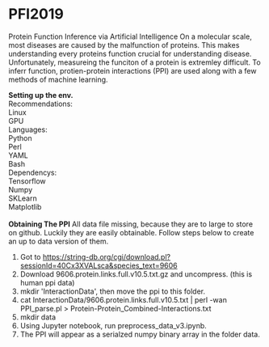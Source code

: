 # PFI2019
Protein Function Inference via Artificial Intelligence
On a molecular scale, most diseases are caused by the malfunction of proteins. This makes understanding every proteins function crucial for understanding disease. Unfortunately, measureing the funciton of a protein is extremley difficult. To inferr function, protien-protein interactions (PPI) are used along with a few methods of machine learning.

<b>Setting up the env.</b><br>
Recommendations:<br>
  Linux<br>
  GPU<br>
Languages:<br>
  Python<br>
  Perl<br>
  YAML<br>
  Bash<br>
Dependencys:<br>
  Tensorflow<br>
  Numpy<br>
  SKLearn<br>
  Matplotlib<br>
<br>
<b>Obtaining The PPI</b>
All data file missing, because they are to large to store on github. Luckily they are easily obtainable. Follow steps below to create an up to data version of them.
  1. Got to https://string-db.org/cgi/download.pl?sessionId=40Cx3XVALsca&species_text=9606
  2. Download 9606.protein.links.full.v10.5.txt.gz and uncompress. (this is human ppi data)
  3. mkdir 'InteractionData', then move the ppi to this folder.
  4. cat InteractionData/9606.protein.links.full.v10.5.txt | perl -wan PPI_parse.pl > Protein-Protein_Combined-Interactions.txt
  5. mkdir data
  6. Using Jupyter notebook, run preprocess_data_v3.ipynb.
  7. The PPI will appear as a serialzed numpy binary array in the folder data.

